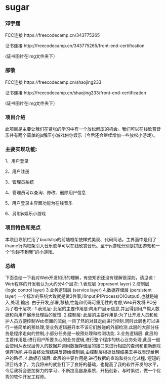 # sugar

### 邓宇霆
<p>FCC连接 https://freecodecamp.cn/343775265</P>
<P>证书连接 http://freecodecamp.cn/343775265/front-end-certification</p>(证书图片在img文件夹下）

### 邵敬
<p>FCC连接 https://freecodecamp.cn/shaojing233</P>
<P>证书连接 http://freecodecamp.cn/shaojing233/front-end-certification</p>(证书图片在img文件夹下）

### 项目介绍
此项目是主要让我们在紧张的学习中有一个放松解压的机会。我们可以在线欣赏音乐并有两个简单的js解压小游戏供你娱乐（今后还会继续增加一些放松小游戏）。

### 主要实现功能:
<P>1、用户登录</p>
<P>2、用户注册</p>
<P>3、管理员系统</p>
<P>4、管理员可以查询、修改、删除用户信息</p>
<P>5、用户登录主界面功能为在线音乐</p>
<P>6、另附js娱乐小游戏</p>

### 项目特色和亮点
本项目导航栏用了bootstrp的前端框架使样式美观、代码简洁。主界面中是用了iframe行内框架引入音乐歌单可以在线欣赏音乐。至于js游戏分别是拼图游戏和一个“你碰不到我”的小游戏。




### 总结
下面总结一下我对Web开发知识的理解，有些知识还没有理解很深刻，请见谅！
Web程序的开发我认为大约分4个层次:
1.表现层 (represent layer)
2.控制层 (logic control layer)
3.业务逻辑层 (service layer)
4.数据存储层 (persistent layer)
一个标准的系统大致就是做3件事,I(Input)P(Process)O(Output),也就是输入,处理,输出.
由于开发,部署,移植,性能和代码可重用性的考虑,Web开发将IPO分为了若干层次.:
1.表现层:
 此层的主要作用是:向用户展示信息,并且得到用户输入数据和向用户展示处理后的反馈. 
2.控制层:
 此层的主要作用是:为了让开发人员和维护人员方便控制Web页面的流向,一目了然的对其走向进行控制.同时此层也可以进行一些简单的预处理,使业务逻辑避开本不该它们触碰的外部检测.此层的大部分任务是程序走向的控制,小部分任务是一般预处理和检测功能.
3.业务逻辑层:
 此层的主要作用是:进行用户所要关心的业务逻辑,进行整个程序的核心业务处理,此层一般会使用从表现层传入的数据并调用数据存储层的接口来进行相应的查询和更新删除保存功能.并将最终处理结果反馈给控制层,由控制层根据处理结果去寻找表现给用户的路径.
4.数据存储层:
 此层的主要作用是:进行数据的查询和持久化过程. 
短短的项目结束了，为我将来的就业打下了良好的基础，也提高了我的软件开发的水平，今后我将会更加努力的学习，不断提高自身素质，开拓创新，与时俱进，做一个优秀的软件开发工程师。


